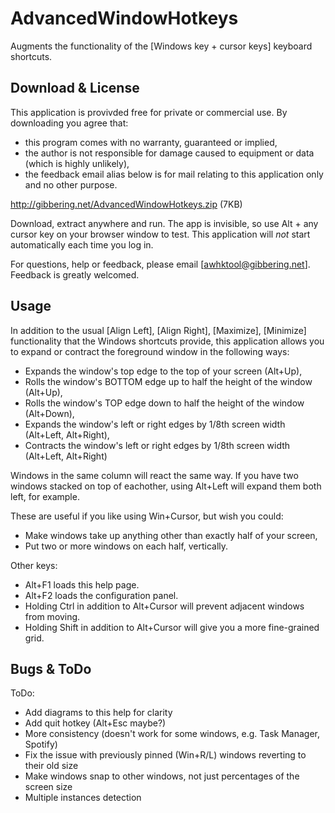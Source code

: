 AdvancedWindowHotkeys
=====================

Augments the functionality of the [Windows key + cursor keys] keyboard shortcuts.

Download & License
------------------

This application is provivded free for private or commercial use. By downloading you agree that:
- this program comes with no warranty, guaranteed or implied,
- the author is not responsible for damage caused to equipment or data (which is highly unlikely),
- the feedback email alias below is for mail relating to this application only and no other purpose.

http://gibbering.net/AdvancedWindowHotkeys.zip (7KB)

Download, extract anywhere and run. The app is invisible, so use Alt + any cursor key on your browser window to test. This application will *not* start automatically each time you log in.

For questions, help or feedback, please email [awhktool@gibbering.net]. Feedback is greatly welcomed. 

Usage
-----

In addition to the usual [Align Left], [Align Right], [Maximize], [Minimize] functionality that the Windows shortcuts provide, this application allows you to expand or contract the foreground window in the following ways:

- Expands the window's top edge to the top of your screen (Alt+Up),
- Rolls the window's BOTTOM edge up to half the height of the window (Alt+Up),
- Rolls the window's TOP edge down to half the height of the window (Alt+Down),
- Expands the window's left or right edges by 1/8th screen width (Alt+Left, Alt+Right),
- Contracts the window's left or right edges by 1/8th screen width (Alt+Left, Alt+Right)

Windows in the same column will react the same way. If you have two windows stacked on top of eachother, using Alt+Left will expand them both left, for example.

These are useful if you like using Win+Cursor, but wish you could:

- Make windows take up anything other than exactly half of your screen,
- Put two or more windows on each half, vertically.

Other keys:
- Alt+F1 loads this help page.
- Alt+F2 loads the configuration panel.
- Holding Ctrl in addition to Alt+Cursor will prevent adjacent windows from moving.
- Holding Shift in addition to Alt+Cursor will give you a more fine-grained grid.

Bugs & ToDo
-----------

ToDo:
- Add diagrams to this help for clarity
- Add quit hotkey (Alt+Esc maybe?)
- More consistency (doesn't work for some windows, e.g. Task Manager, Spotify)
- Fix the issue with previously pinned (Win+R/L) windows reverting to their old size
- Make windows snap to other windows, not just percentages of the screen size
- Multiple instances detection
